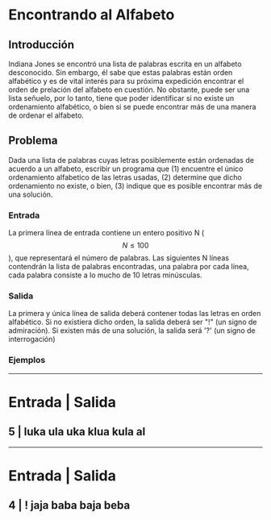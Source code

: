 # Encontrando al Alfabeto

## Introducción

Indiana Jones se encontró una lista de palabras escrita en un alfabeto desconocido. Sin embargo, él sabe que estas palabras están orden alfabético y es de vital interés para su próxima expedición encontrar el orden de prelación del alfabeto en cuestión. No obstante, puede ser una lista señuelo, por lo tanto, tiene que poder identificar si no existe un ordenamiento alfabético, o bien si se puede encontrar más de una manera de ordenar el alfabeto.

## Problema

Dada una lista de palabras cuyas letras posiblemente están ordenadas de acuerdo a un alfabeto, escribir un programa que (1) encuentre el único ordenamiento alfabetico de las letras usadas, (2) determine que dicho ordenamiento no existe, o bien, (3) indique que es posible encontrar más de una solución.

### Entrada

La primera línea de entrada contiene un entero positivo N ($$N \leq 100$$), que representará el número de palabras.
Las siguientes N líneas contendrán la lista de palabras encontradas, una palabra por cada línea, cada palabra consiste a lo mucho de 10 letras minúsculas.

### Salida

La primera y única línea de salida deberá contener todas las letras en orden alfabético. Si no existiera dicho orden, la salida deberá ser "!" (un signo de admiración). Si existen más de una solución, la salida será '?' (un signo de interrogación)

### Ejemplos
-------------
Entrada | Salida
=============
5  | luka
ula
uka
klua
kula
al
-------------

-------------
Entrada | Salida
=============
4  | !
jaja
baba
baja
beba
-------------